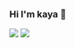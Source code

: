 ### Hi I'm kaya 👋
<img src="https://github-readme-stats.vercel.app/api/top-langs/?username=kayamz&layout=compact">
<img src="https://github-readme-stats.vercel.app/api?username=kayamz&show_icons=true">
<!--
**kayamz/kayamz** is a ✨ _special_ ✨ repository because its `README.md` (this file) appears on your GitHub profile.

Here are some ideas to get you started:

- 🔭 I’m currently working on ...
- 🌱 I’m currently learning ...
- 👯 I’m looking to collaborate on ...
- 🤔 I’m looking for help with ...
- 💬 Ask me about ...
- 📫 How to reach me: ...
- 😄 Pronouns: ...
- ⚡ Fun fact: ...
-->
